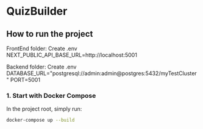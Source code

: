 # QuizBuilder

## How to run the project

FrontEnd folder: Create .env
    NEXT_PUBLIC_API_BASE_URL=http://localhost:5001

Backend folder: Create .env 
    DATABASE_URL="postgresql://admin:admin@postgres:5432/myTestCluster"
    PORT=5001

### 1. Start with Docker Compose

In the project root, simply run:

```bash
docker-compose up --build
